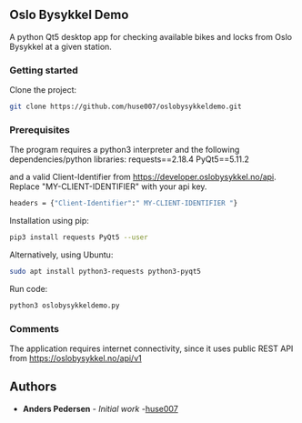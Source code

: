 ## Oslo Bysykkel Demo
A python Qt5 desktop app for checking available bikes and locks from Oslo Bysykkel at a given station.

### Getting started
Clone the project:
```sh
git clone https://github.com/huse007/oslobysykkeldemo.git
```
### Prerequisites
The program requires a python3 interpreter and the following dependencies/python libraries:
requests==2.18.4
PyQt5==5.11.2  

and a valid Client-Identifier from https://developer.oslobysykkel.no/api.
Replace "MY-CLIENT-IDENTIFIER" with your api key.
```sh
headers = {"Client-Identifier":" MY-CLIENT-IDENTIFIER "}
```

Installation using pip:
```sh
pip3 install requests PyQt5 --user
```
Alternatively, using Ubuntu:
```sh
sudo apt install python3-requests python3-pyqt5
```
Run code:
```sh
python3 oslobysykkeldemo.py
```

### Comments
The application requires internet connectivity, since it uses 
public REST API from https://oslobysykkel.no/api/v1

## Authors
* **Anders Pedersen** - *Initial work* -[huse007](https://github.com/huse007)